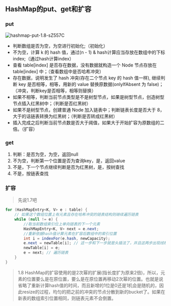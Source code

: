 ## HashMap的put、get和扩容

### put

![hashmap-put-1.8-sZ557C](https://cdn.jsdelivr.net/gh/DreamCats/imgs@main/uPic/hashmap-put-1.8-sZ557C.png)

- 判断数组是否为空，为空进行初始化;（初始化）
- 不为空，计算 k 的 hash 值，通过(n - 1) & hash计算应当存放在数组中的下标 index;（通过hash计算index）
- 查看 table[index] 是否存在数据，没有数据就构造一个 Node 节点存放在 table[index] 中；（查看数组中是否哈希冲突）
- 存在数据，说明发生了 hash 冲突(存在二个节点 key 的 hash 值一样), 继续判断 key 是否相等，相等，用新的 value 替换原数据(onlyIfAbsent 为 false)；（冲突，判断key是否相等，相等则替换）
- 如果不相等，判断当前节点类型是不是树型节点，如果是树型节点，创造树型节点插入红黑树中；（判断是否红黑树）
- 如果不是树型节点，创建普通 Node 加入链表中；判断链表长度是否大于 8， 大于的话链表转换为红黑树；（判断是否转成红黑树）
- 插入完成之后判断当前节点数是否大于阈值，如果大于开始扩容为原数组的二倍。（扩容）



### get

1. 判断：是否为空，为空，返回null
2. 不为空，判断第一个位置是否为查询key，是，返回value
3. 不是，下一个节点继续判断是否为红黑树，是，按树查找
4. 不是，按链表查找

### 扩容

> 先说1.7吧

```java
for (HashMapEntry<K, V> e : table) {
    // 如果这个数组位置上有元素且存在哈希冲突的链表结构则继续遍历链表
    while (null != e) {
        //取当前数组索引位上单向链表的下一个元素
        HashMapEntry<K, V> next = e.next;
        //重新依据hash值计算元素在扩容后数组中的索引位置
        int i = indexFor(e.hash, newCapacity);
        e.next = newTable[i]; // 这一步和下一步就是头插法了，并且这两步出现线程不安全死循环问题
        newTable[i] = e;
        e = next; // 遍历链表
    }
}
```

> 1.8
> HashMap的扩容使用的是2次幂的扩展(指长度扩为原来2倍)，所以，元素的位置要么是在原位置，要么是在原位置再移动2次幂的位置。也就是说省略了重新计算hash值的时间，而且新增的1位是0还是1机会是随机的，因此resize的过程，均匀的把之前的冲突的节点分散到新的bucket了。如果在新表的数组索引位置相同，则链表元素不会倒置。